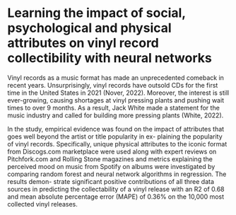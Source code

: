 # Learning the impact of social, psychological and physical attributes on vinyl record collectibility with neural networks
Vinyl records as a music format has made an unprecedented
comeback in recent years. Unsurprisingly, vinyl records have outsold
CDs for the first time in the United States in 2021 (Nover, 2022).
Moreover, the interest is still ever-growing, causing shortages at vinyl
pressing plants and pushing wait times to over 9 months. As a result,
Jack White made a statement for the music industry and called for
building more pressing plants (White, 2022).


In the study, empirical evidence was found on the impact of
attributes that goes well beyond the artist or title popularity in ex-
plaining the popularity of vinyl records. Specifically, unique physical
attributes to the iconic format from Discogs.com marketplace were
used along with expert reviews on Pitchfork.com and Rolling Stone
magazines and metrics explaining the perceived mood on music from
Spotify on albums were investigated by comparing random forest and neural network algorithms in regression. The results demon-
strate significant positive contributions of all three data sources in
predicting the collectability of a vinyl release with an R2 of 0.68 and
mean absolute percentage error (MAPE) of 0.36% on the 10,000 most
collected vinyl releases.


